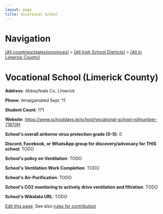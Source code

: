 ```yaml
---
layout: page
title: Vocational School
---
```

# Navigation

[[All countries/states/provinces]](../../..) > [[All Irish School Districts]](../..) > [[All In Limerick County]](..)

# Vocational School (Limerick County)

**Address**: Abbeyfeale Co. Limerick

**Phone**: Amalgamated Sept '11

**Student Count**: 171

**Website**: <https://www.schooldays.ie/school/vocational-school-rollnumber-71870H>

**School's overall airborne virus protection grade (0-5)**: 0

**Discord, Facebook, or WhatsApp group for discovery/advocacy for THIS school**: TODO

**School's policy on Ventilation**: TODO

**School's Ventilation Work Completion**: TODO

**School's Air-Purification**: TODO

**School's CO2 monitoring to actively drive ventilation and filtration**: TODO

**School's Wikidata URL**: TODO


[Edit this page](https://github.com/ventilate-schools/Ireland/edit/main/./Limerick_County/Vocational_School.md). See also [rules for contribution](../../../contribution-rules/)